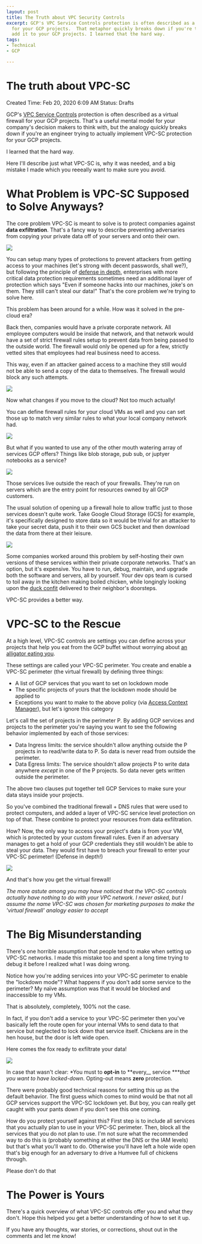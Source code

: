 ```yaml
---
layout: post
title: The Truth about VPC Security Controls
excerpt: GCP's VPC Service Controls protection is often described as a virtual firewall
  for your GCP projects.  That metaphor quickly breaks down if you're trying to actually
  add it to your GCP projects. I learned that the hard way.
tags:
- Technical
- GCP

---
```

# The truth about VPC-SC

Created Time: Feb 20, 2020 6:09 AM
Status: Drafts

GCP's [VPC Service Controls](https://cloud.google.com/vpc-service-controls) protection is often described as a virtual firewall for your GCP projects.  That's a useful mental model for your company's decision makers to think with, but the analogy quickly breaks down if you're an engineer trying to actually implement VPC-SC protection for your GCP projects.

I learned that the hard way.

Here I'll describe just what VPC-SC is, why it was needed, and a big mistake I made which you reeeally want to make sure you avoid.

# What Problem is VPC-SC Supposed to Solve Anyways?

The core problem VPC-SC is meant to solve is to protect companies against **data exfiltration**.  That's a fancy way to describe preventing adversaries from copying your private data off of your servers and onto their own.

![](/media/2020-02-21-vpc-sc-truth-1.png)

You can setup many types of protections to prevent attackers from getting access to your machines (let's strong with decent passwords, shall we?), but following the principle of [defense in depth](https://www.imperva.com/learn/application-security/defense-in-depth/), enterprises with more critical data protection requirements sometimes need an additional layer of protection which says "Even if someone hacks into our machines, joke's on them. They still can't steal our data!" That's the core problem we're trying to solve here.

This problem has been around for a while. How was it solved in the pre-cloud era?

Back then, companies would have a private corporate network. All employee computers would be inside that network, and that network would have a set of strict firewall rules setup to prevent data from being passed to the outside world.  The firewall would only be opened up for a few, strictly vetted sites that employees had real business need to access.

This way, even if an attacker gained access to a machine they still would not be able to send a copy of the data to themselves.  The firewall would block any such attempts.

![](/media/2020-02-21-vpc-sc-truth-2.png)

Now what changes if you move to the cloud?  Not too much actually!

You can define firewall rules for your cloud VMs as well and you can set those up to match very similar rules to what your local company network had.

![](/media/2020-02-21-vpc-sc-truth-3.png)

But what if you wanted to use any of the other mouth watering array of services GCP offers?  Things like blob storage, pub sub, or juptyer notebooks as a service?

![](/media/2020-02-21-vpc-sc-truth-4.png)

Those services live outside the reach of your firewalls.  They're run on servers which are the entry point for resources owned by all GCP customers.

The usual solution of opening up a firewall hole to allow traffic just to those services doesn't quite work.  Take Google Cloud Storage (GCS) for example, it's specifically designed to store data so it would be trivial for an attacker to take your secret data, push it to their own GCS bucket and then download the data from there at their leisure.

![](/media/2020-02-21-vpc-sc-truth-5.png)

Some companies worked around this problem by self-hosting their own versions of these services within their private corporate networks.  That's an option, but it's expensive. You have to run, debug, maintain, and upgrade both the software and servers, all by yourself.  Your dev ops team is cursed to toil away in the kitchen making boiled chicken, while longingly looking upon the [duck confit](https://images.app.goo.gl/KedFe6Tui7kKR7cc7) delivered to their neighbor's doorsteps.

VPC-SC provides a better way.

# VPC-SC to the Rescue

At a high level, VPC-SC controls are settings you can define across your projects that help you eat from the GCP buffet without worrying about [an alligator eating you](https://youtu.be/YbFnrkeH7IA?t=11).

These settings are called your VPC-SC perimeter.  You create and enable a VPC-SC perimeter (the virtual firewall) by defining three things:

* A list of GCP services that you want to set on lockdown mode
* The specific projects of yours that the lockdown mode should be applied to
* Exceptions you want to make to the above policy (via [Access Context Manager](https://cloud.google.com/access-context-manager/docs)), but let's ignore this category

Let's call the set of projects in the perimeter P. By adding GCP services and projects to the perimeter you're saying you want to see the following behavior implemented by each of those services:

* Data Ingress limits: the service shouldn't allow anything outside the P projects in to read/write data to P. So data is never read from outside the perimeter.
* Data Egress limits: The service shouldn't allow projects P to write data anywhere _except_ in one of the P projects. So data never gets written outside the perimeter.

The above two clauses put together tell GCP Services to make sure your data stays inside your projects.

So you've combined the traditional firewall + DNS rules that were used to protect computers, and added a layer of VPC-SC service level protection on top of that.  These combine to protect your resources from data exfiltration.

How? Now, the only way to access your project's data is from your VM, which is protected by your custom firewall rules.  Even if an adversary manages to get a hold of your GCP credentials they still wouldn't be able to steal your data. They would first have to breach your firewall to enter your VPC-SC perimeter! (Defense in depth!)

![](/media/2020-02-21-vpc-sc-truth-6.png)

And that's how you get the virtual firewall!

_The more astute among you may have noticed that the VPC-SC controls actually have nothing to do with your VPC network.  I never asked, but I assume the name VPC-SC was chosen for marketing purposes to make the 'virtual firewall' analogy easier to accept_

# The Big Misunderstanding

There's one horrible assumption that people tend to make when setting up VPC-SC networks.  I made this mistake too and spent a long time trying to debug it before I realized what I was doing wrong.

Notice how you're adding services into your VPC-SC perimeter to enable the "lockdown mode"?  What happens if you don't add some service to the perimeter?  My naïve assumption was that it would be blocked and inaccessible to my VMs.

That is absolutely, completely, 100% not the case.

In fact, if you don't add a service to your VPC-SC perimeter then you've basically left the route open for your internal VMs to send data to that service but neglected to lock down that service itself. Chickens are in the hen house, but the door is left wide open.

Here comes the fox ready to exfiltrate your data!

![](/media/2020-02-21-vpc-sc-truth-7.png)

In case that wasn't clear: *You must to **opt-in** to **every__ service ***_that you want to have locked-down_. Opting-out means **zero** protection.

There were probably good technical reasons for setting this up as the default behavior. The first guess which comes to mind would be that not all GCP services support the VPC-SC lockdown yet. But boy, you can really get caught with your pants down if you don't see this one coming.

How do you protect yourself against this?  First step is to include all services that you actually plan to use in your VPC-SC perimeter.  Then, block all the services that you do not plan to use.  I'm not sure what the recommended way to do this is (probably something at either the DNS or the IAM levels) but that's what you'll want to do.  Otherwise you'll have left a hole wide open that's big enough for an adversary to drive a Humvee full of chickens through.

Please don't do that

# The Power is Yours

There's a quick overview of what VPC-SC controls offer you and what they don't.  Hope this helped you get a better understanding of how to set it up.

If you have any thoughts, war stories, or corrections, shout out in the comments and let me know!